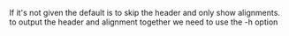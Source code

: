If it's not given the default is to skip the header and only show alignments. to output the header and alignment together we need to use the -h option
